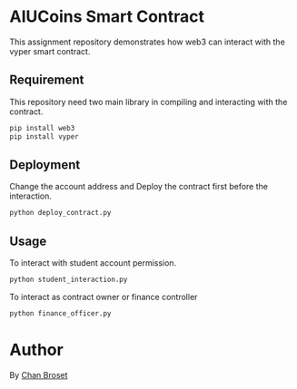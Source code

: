 # AIUCoins Smart Contract

This assignment repository demonstrates how web3 can interact with the vyper smart contract.

## Requirement

This repository need two main library in compiling and interacting with the contract.

```bash
pip install web3
pip install vyper
```

## Deployment

Change the account address and Deploy the contract first before the interaction.

```bash
python deploy_contract.py
```
## Usage

To interact with student account permission.

```bash
python student_interaction.py
```

To interact as contract owner or finance controller

```bash
python finance_officer.py
```
# Author

By [Chan Broset](https://chanrose.cor.run)


